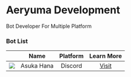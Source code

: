 <h1>Aeryuma Development</h1>
Bot Developer For Multiple Platform

<h3>Bot List</h3>

|      | Name | Platform | Learn More |
:-----:|:-----:|:----------:|:----------:
| ![](https://cdn.yuzuhanakazawa.repl.co/asuka.jpg=20x20)  | Asuka Hana | Discord | [Visit](https://asukahana.aeryuma.repl.co) |
